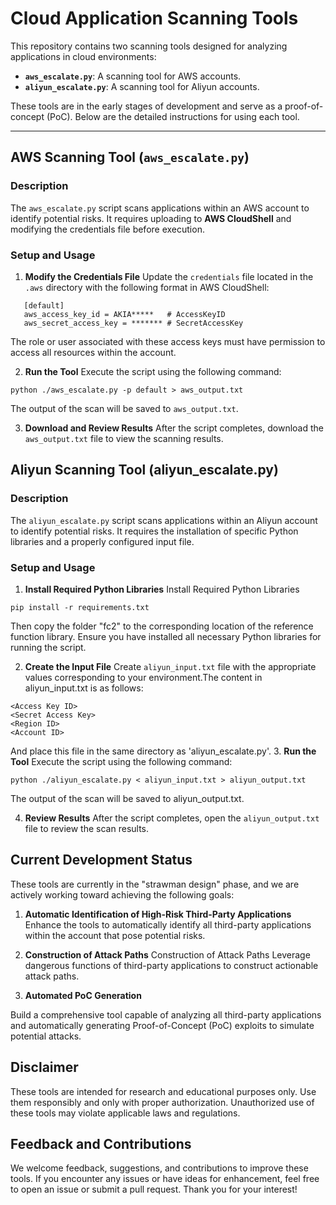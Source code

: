 # Cloud Application Scanning Tools

This repository contains two scanning tools designed for analyzing applications in cloud environments:

- **`aws_escalate.py`**: A scanning tool for AWS accounts.
- **`aliyun_escalate.py`**: A scanning tool for Aliyun accounts.

These tools are in the early stages of development and serve as a proof-of-concept (PoC). Below are the detailed instructions for using each tool.

---

## **AWS Scanning Tool (`aws_escalate.py`)**

### **Description**
The `aws_escalate.py` script scans applications within an AWS account to identify potential risks. It requires uploading to **AWS CloudShell** and modifying the credentials file before execution.

### **Setup and Usage**

1. **Modify the Credentials File**
   Update the `credentials` file located in the `.aws` directory with the following format in AWS CloudShell:
```plaintext
   [default]
   aws_access_key_id = AKIA*****   # AccessKeyID
   aws_secret_access_key = ******* # SecretAccessKey
```
The role or user associated with these access keys must have permission to access all resources within the account.

2. **Run the Tool**
  Execute the script using the following command:

```plaintext
python ./aws_escalate.py -p default > aws_output.txt
```

The output of the scan will be saved to `aws_output.txt`.

3. **Download and Review Results**
After the script completes, download the `aws_output.txt` file to view the scanning results.

## **Aliyun Scanning Tool (aliyun_escalate.py)**

### **Description**
The `aliyun_escalate.py` script scans applications within an Aliyun account to identify potential risks. It requires the installation of specific Python libraries and a properly configured input file.

### **Setup and Usage**

1. **Install Required Python Libraries**
Install Required Python Libraries

```plaintext
pip install -r requirements.txt  
```

Then copy the folder "fc2" to the corresponding location of the reference function library.
Ensure you have installed all necessary Python libraries for running the script.

2. **Create the Input File**
Create `aliyun_input.txt` file with the appropriate values corresponding to your environment.The content in aliyun_input.txt is as follows:

```plaintext
<Access Key ID>
<Secret Access Key>
<Region ID>
<Account ID> 
```

And place this file in the same directory as 'aliyun_escalate.py'.
3. **Run the Tool**
Execute the script using the following command:

```plaintext
python ./aliyun_escalate.py < aliyun_input.txt > aliyun_output.txt
```
The output of the scan will be saved to aliyun_output.txt.

4. **Review Results**
After the script completes, open the `aliyun_output.txt` file to review the scan results.

## **Current Development Status**
These tools are currently in the "strawman design" phase, and we are actively working toward achieving the following goals:

1. **Automatic Identification of High-Risk Third-Party Applications**
Enhance the tools to automatically identify all third-party applications within the account that pose potential risks.

2. **Construction of Attack Paths**
Construction of Attack Paths
Leverage dangerous functions of third-party applications to construct actionable attack paths.

3. **Automated PoC Generation**

Build a comprehensive tool capable of analyzing all third-party applications and automatically generating Proof-of-Concept (PoC) exploits to simulate potential attacks.

## **Disclaimer**
These tools are intended for research and educational purposes only. Use them responsibly and only with proper authorization. Unauthorized use of these tools may violate applicable laws and regulations.

## **Feedback and Contributions**
We welcome feedback, suggestions, and contributions to improve these tools. If you encounter any issues or have ideas for enhancement, feel free to open an issue or submit a pull request. Thank you for your interest!
